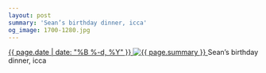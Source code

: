 ```yaml
---
layout: post
summary: 'Sean’s birthday dinner, icca'
og_image: 1700-1280.jpg
---
```


<p>
 <time>
  <a href="/1700">
   {{ page.date | date: "%B %-d, %Y" }}
  </a>
 </time>
 <a href="/1700">
  <img alt="{{ page.summary }}" data-taken="11/13/2022" sizes="(min-width: 700px) 50vw, calc(100vw - 2rem)" src="{{ site.assets_url }}/1700-640.jpg" srcset="{{ site.assets_url }}/1700-320.jpg 320w, {{ site.assets_url }}/1700-640.jpg 640w, {{ site.assets_url }}/1700-960.jpg 960w, {{ site.assets_url }}/1700-1280.jpg 1280w"/>
 </a>
 <span>
  Sean’s birthday dinner, icca
 </span>
</p>
